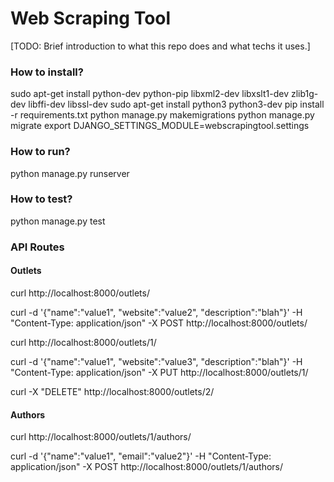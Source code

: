 # Web Scraping Tool #

[TODO: Brief introduction to what this repo does and what techs it uses.]

### How to install? ###

sudo apt-get install python-dev python-pip libxml2-dev libxslt1-dev zlib1g-dev libffi-dev libssl-dev
sudo apt-get install python3 python3-dev
pip install -r requirements.txt
python manage.py makemigrations
python manage.py migrate
export DJANGO_SETTINGS_MODULE=webscrapingtool.settings

### How to run? ###

python manage.py runserver

### How to test? ###

python manage.py test

### API Routes ###

#### Outlets

curl http://localhost:8000/outlets/

curl -d '{"name":"value1", "website":"value2", "description":"blah"}' -H "Content-Type: application/json" -X POST http://localhost:8000/outlets/

curl http://localhost:8000/outlets/1/

curl -d '{"name":"value1", "website":"value3", "description":"blah"}' -H "Content-Type: application/json" -X PUT http://localhost:8000/outlets/1/

curl -X "DELETE" http://localhost:8000/outlets/2/

#### Authors

curl http://localhost:8000/outlets/1/authors/

curl -d '{"name":"value1", "email":"value2"}' -H "Content-Type: application/json" -X POST http://localhost:8000/outlets/1/authors/